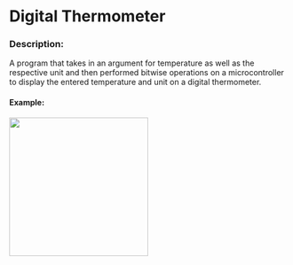 # Digital Thermometer
### Description:
A program that takes in an argument for temperature as well as the respective unit and then performed bitwise operations on a microcontroller to display the entered temperature and unit on a digital thermometer.

#### Example:
<img src="https://imgur.com/I7I2QOQ.jpg" width="250">


